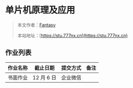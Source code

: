 # 单片机原理及应用

> 本文作者：[Fantasy](https://www.777nx.cn/personal/about/)
>
> 本站地址：[https://stu.777nx.cn](https://stu.777nx.cn)

## 作业列表

| 作业名称 |  截止日期  | 提交方式 | 备注 |
| :------: | :--------: | :------: | :--: |
| 书面作业 | 12 月 6 日 | 企业微信 |      |
